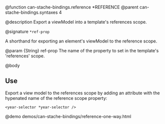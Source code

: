 @function can-stache-bindings.reference *REFERENCE
@parent can-stache-bindings.syntaxes 4

@description Export a viewModel into a template's references scope.

@signature `*ref-prop`

  A shorthand for exporting an element's viewModel to the reference scope.

  @param {String} ref-prop The name of the property to set in the template's 'references' scope.

@body

## Use

Export a view model to the references scope by adding an attribute with the 
hypenated name of the reference scope property:

```
<year-selector *year-selector />
```


@demo demos/can-stache-bindings/reference-one-way.html

